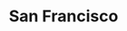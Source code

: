 ---
title: "San Francisco"
hashtag: "san-francisco"
borders:
  - Pacific Ocean
layout: hashtag
subdivision-of:
  - California
tags:
  - City
  - California
  - Pacific Ocean
---